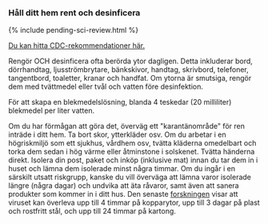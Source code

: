 ### Håll ditt hem rent och desinficera

{% include pending-sci-review.html %}

[Du kan hitta CDC-rekommendationer här.](https://www.cdc.gov/coronavirus/2019-ncov/prepare/cleaning-disinfection.html) 

Rengör OCH desinficera ofta berörda ytor dagligen. Detta inkluderar bord, dörrhandtag, ljusströmbrytare, bänkskivor, handtag, skrivbord, telefoner, tangentbord, toaletter, kranar och handfat. Om ytorna är smutsiga, rengör dem med tvättmedel eller tvål och vatten före desinfektion. 

För att skapa en blekmedelslösning, blanda 4 teskedar (20 milliliter) blekmedel per liter vatten. 

Om du har förmågan att göra det, överväg ett "karantänområde" för ren inträde i ditt hem. Ta bort skor, ytterkläder osv. Om du arbetar i en högriskmiljö som ett sjukhus, vårdhem osv, tvätta kläderna omedelbart och torka dem sedan i hög värme eller åtminstone i solskenet. Tvätta händerna direkt. Isolera din post, paket och inköp (inklusive mat) innan du tar dem in i huset och lämna dem isolerade minst några timmar. Om du ingår i en särskilt utsatt riskgrupp, kanske du vill överväga att lämna varor isolerade längre (några dagar) och undvika att äta råvaror, samt även att sanera produkter som kommer in i ditt hus. Den senaste [forskningen](https://www.medrxiv.org/content/10.1101/2020.03.09.20033217v1.full.pdf) visar att viruset kan överleva upp till 4 timmar på kopparytor, upp till 3 dagar på plast och rostfritt stål, och upp till 24 timmar på kartong.
